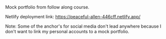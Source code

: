 Mock portfolio from follow along course.

Netlify deployment link: https://peaceful-allen-446cff.netlify.app/

Note: Some of the anchor's for social media don't lead anywhere because I 
      don't want to link my personal accounts to a mock portfolio.
